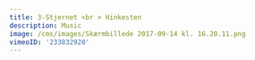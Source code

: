 ```yaml
---
title: 3-Stjernet <br > Hinkesten
description: Music
image: /cms/images/Skærmbillede 2017-09-14 kl. 16.20.11.png
vimeoID: '233832920'
---
```



